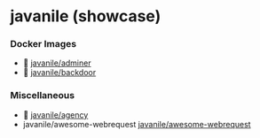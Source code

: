 # javanile (showcase)
### Docker Images
* :poop: [javanile/adminer](https://github.com/javanile/adminer)
* :poop: [javanile/backdoor](https://github.com/javanile/backdoor)
### Miscellaneous
* :poop: [javanile/agency](https://github.com/javanile/agency)
* javanile/awesome-webrequest [javanile/awesome-webrequest](https://github.com/javanile/awesome-webrequest)
